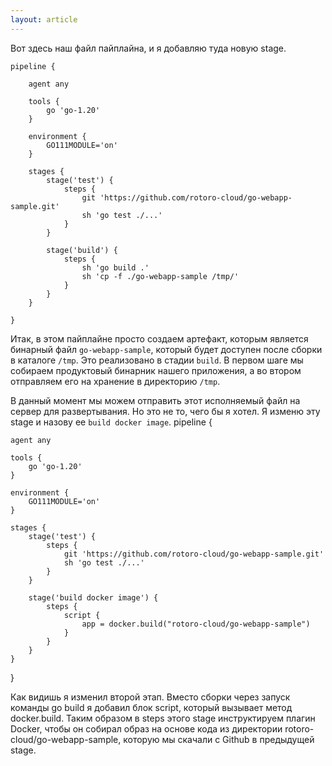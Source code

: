 ```yaml
---
layout: article
---
```

Вот здесь наш файл пайплайна, и я добавляю туда новую stage.

```
pipeline {

    agent any
    
    tools {
        go 'go-1.20'
    }

    environment {
        GO111MODULE='on'
    }

    stages {
        stage('test') {
            steps {
                git 'https://github.com/rotoro-cloud/go-webapp-sample.git'
                sh 'go test ./...'
            }
        }

        stage('build') {
            steps {
                sh 'go build .' 
                sh 'cp -f ./go-webapp-sample /tmp/'
            }
        }
    }

}
```

Итак, в этом пайплайне просто создаем артефакт, которым является бинарный файл `go-webapp-sample`, который будет доступен после сборки в каталоге `/tmp`. Это реализовано в стадии `build`. В первом шаге мы собираем продуктовый бинарник нашего приложения, а во втором отправляем его на хранение в директорию `/tmp`.

В данный момент мы можем отправить этот исполняемый файл на сервер для развертывания. Но это не то, чего бы я хотел. Я изменю эту stage и назову ее `build docker image`.
pipeline {

    agent any
    
    tools {
        go 'go-1.20'
    }

    environment {
        GO111MODULE='on'
    }

    stages {
        stage('test') {
            steps {
                git 'https://github.com/rotoro-cloud/go-webapp-sample.git'
                sh 'go test ./...'
            }
        }

        stage('build docker image') {
            steps {
                script {
                    app = docker.build("rotoro-cloud/go-webapp-sample")
                }
            }
        }
    }

}

Как видишь я изменил второй этап. Вместо сборки через запуск команды go build я добавил блок script, который вызывает метод docker.build. Таким образом в steps этого stage инструктируем плагин Docker, чтобы он собирал образ на основе кода из директории rotoro-cloud/go-webapp-sample, которую мы скачали с Github в предыдущей stage. 
